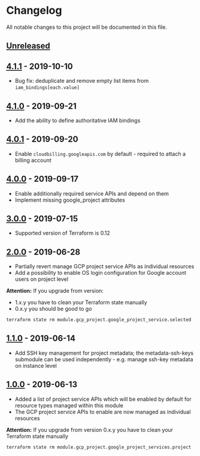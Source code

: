 # Changelog

All notable changes to this project will be documented in this file.

## [Unreleased]

## [4.1.1] - 2019-10-10

- Bug fix: deduplicate and remove empty list items from `iam_bindings[each.value]`

## [4.1.0] - 2019-09-21

- Add the ability to define authoritative IAM bindings

## [4.0.1] - 2019-09-20

- Enable `cloudbilling.googleapis.com` by default - required to attach a billing account

## [4.0.0] - 2019-09-17

- Enable additionally required service APIs and depend on them
- Implement missing google_project attributes

## [3.0.0] - 2019-07-15

- Supported version of Terraform is 0.12

## [2.0.0] - 2019-06-28

- Partially revert manage GCP project service APIs as individual resources
- Add a possibility to enable OS login configuration for Google account users on project level

__Attention:__ If you upgrade from version:

- 1.x.y you have to clean your Terraform state manually
- 0.x.y you should be good to go

```sh
terraform state rm module.gcp_project.google_project_service.selected
```

## [1.1.0] - 2019-06-14

- Add SSH key management for project metadata; the metadata-ssh-keys submodule can be used independently -  e.g. manage ssh-key metadata on instance level

## [1.0.0] - 2019-06-13

- Added a list of project service APIs which will be enabled by default for resource types managed within this module
- The GCP project service APIs to enable are now managed as individual resources

__Attention:__ If you upgrade from version 0.x.y you have to clean your Terraform state manually

```sh
terraform state rm module.gcp_project.google_project_services.project
```

[Unreleased]: https://github.com/nephosolutions/terraform-google-gcp-project/compare/v4.1.1...HEAD
[4.1.1]: https://github.com/nephosolutions/terraform-google-gcp-project/compare/v4.1.0...v4.1.1
[4.1.0]: https://github.com/nephosolutions/terraform-google-gcp-project/compare/v4.0.1...v4.1.0
[4.0.1]: https://github.com/nephosolutions/terraform-google-gcp-project/compare/v3.0.0...v4.0.1
[4.0.0]: https://github.com/nephosolutions/terraform-google-gcp-project/compare/v3.0.0...v4.0.0
[3.0.0]: https://github.com/nephosolutions/terraform-google-gcp-project/compare/v2.0.0...v3.0.0
[2.0.0]: https://github.com/nephosolutions/terraform-google-gcp-project/compare/v1.1.0...v2.0.0
[1.1.0]: https://github.com/nephosolutions/terraform-google-gcp-project/compare/v1.0.0...v1.1.0
[1.0.0]: https://github.com/nephosolutions/terraform-google-gcp-project/compare/v0.2.1...v1.0.0
[0.2.1]: https://github.com/nephosolutions/terraform-google-gcp-project/compare/v0.2.0...v0.2.1
[0.2.0]: https://github.com/nephosolutions/terraform-google-gcp-project/compare/v0.1.8...v0.2.0
[0.1.8]: https://github.com/nephosolutions/terraform-google-gcp-project/compare/v0.1.7...v0.1.8
[0.1.7]: https://github.com/nephosolutions/terraform-google-gcp-project/compare/v0.1.6...v0.1.7
[0.1.6]: https://github.com/nephosolutions/terraform-google-gcp-project/compare/v0.1.5...v0.1.6
[0.1.5]: https://github.com/nephosolutions/terraform-google-gcp-project/compare/v0.1.4...v0.1.5
[0.1.4]: https://github.com/nephosolutions/terraform-google-gcp-project/compare/v0.1.3...v0.1.4
[0.1.3]: https://github.com/nephosolutions/terraform-google-gcp-project/compare/v0.1.2...v0.1.3
[0.1.2]: https://github.com/nephosolutions/terraform-google-gcp-project/compare/v0.1.1...v0.1.2
[0.1.1]: https://github.com/nephosolutions/terraform-google-gcp-project/compare/v0.1.0...v0.1.1
[0.1.0]: https://github.com/nephosolutions/terraform-google-gcp-project/releases/tag/v0.1.0
